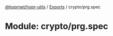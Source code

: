 [@hoprnet/hopr-utils](../README.md) / [Exports](../modules.md) / crypto/prg.spec

# Module: crypto/prg.spec
